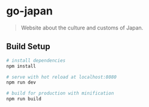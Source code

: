 # go-japan

> Website about the culture and customs of Japan.

## Build Setup

``` bash
# install dependencies
npm install

# serve with hot reload at localhost:8080
npm run dev

# build for production with minification
npm run build
```

